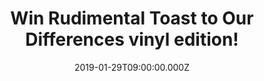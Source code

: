 ---
campaign-uuid: "c-5f05bb10-a639-4d20-905f-ae4dd6319ffd"
type: "Competition"
category: "Music"
date: "2019-01-29T09:00:00.000Z"
end-date: "2019-03-01T23:59:00.000Z"
disable-form: false
is_promoted: false
has_entry_page: true
title: "Win Rudimental Toast to Our Differences vinyl edition!"
competition-description: "<p>Written as an emphatic celebration of difference and\
  \ a coming together of cultures, styles and sounds, ‘Toast To Our Differences’ is\
  \ the product of the band’s past three years of work and boasts an extraordinary\
  \ list of collaborators that can now be revealed in full. Major Lazer, Jess Glyne,\
  \ Rita Ora… are some of the greatest artist you could find and this incredible vinyl\
  \ from Rudimental.</p>\r\n<p>Want to listen to it now? Click below for a chance\
  \ to win.</p>"
hero-header: "Win Rudimental Toast to Our Differences vinyl edition!"
terms-confirmation: "N/A"
banner-img: "https://assets.expresslyapp.com/asset-0b474084-4418-4d83-ba4a-31af479ea829.jpg"
logo-left-href: "aaa.nme.com"
logo-left-image: "https://assets.expresslyapp.com/asset-3b2fb4a4-d3bb-4b80-a7bd-b1799f5d46a3.jpg"
logo-left-title: "NME AAA"
bg-image-hero: "https://assets.expresslyapp.com/asset-4d92b328-99a3-4bb1-a0c8-300fc6c0ff61.jpg"
bg-image-first: "https://assets.expresslyapp.com/asset-923f0f75-6bd0-4026-91bf-b320f60c4d31.jpg"
section1-content: "<p>Tom Walker turns in a stunning vocal on catchy, wholesome ballad,\
  \ ‘Walk Alone’, emerging vocalists like Maleek Berry and RAYE come together on the\
  \ sparkling ‘1x1’ and rising singer-songwriter Dan Caplen shines on #1 smash, ‘\
  These Days’, alongside Jess Glynne and Macklemore. Latest album single ‘Let Me Live’\
  \ also features vocals from Ladysmith Black Mambazo, an incomparable x5 time Grammy-winning\
  \ South African male choral group, and hotly-tipped soul singer, Yebba, who has\
  \ been heavily co-signed by global stars like Ed Sheeran and Sam Smith.</p>\r\n\
  <p>Tour de force rapper Stefflon Don and BBC Sound Poll winner Ray BLK make waves\
  \ on the powerful ‘Scared Of Love’, Rita Ora excels on the sleek, shimmering ‘Summer\
  \ Love’ and enigmatic rapper Kojey Radical and Kabaka Pyramid spar on ‘No Pain’\
  , further showcasing the breadth and diversity of talent Rudimental showcase right\
  \ across ‘Toast To Our Differences’.</p>\r\n<p>Further features on the album include;\
  \ Chronixx, Eli Ingram, Hak Baker, Maverick Sabre, OLIVIA, Protoje, Shungudzo, Kevin\
  \ Garrett & Raphaella and many more for you to discover! Enter the form below for\
  \ a chance to win and it could be coming home with you</p>"
entry-title: "Win Rudimental Toast to Our Differences vinyl edition!"
entry-content: "Enter the draw to win Rudimental Toast to Our Differences vinyl edition!\r\
  \nby completing the form below before 23:59 on 1st of March 2019."
has-winner: false
prize-description: "Rudimental Toast to Our Differences vinyl edition."
special-conditions: "Multiple entries are allowed up to one every day\r\nThis competition\
  \ is also available on: http://club.expressly.io/competitons/\r\nrudimental-toast-to-our-differences-vinyl"
country-restrictions:
- "GB"
---